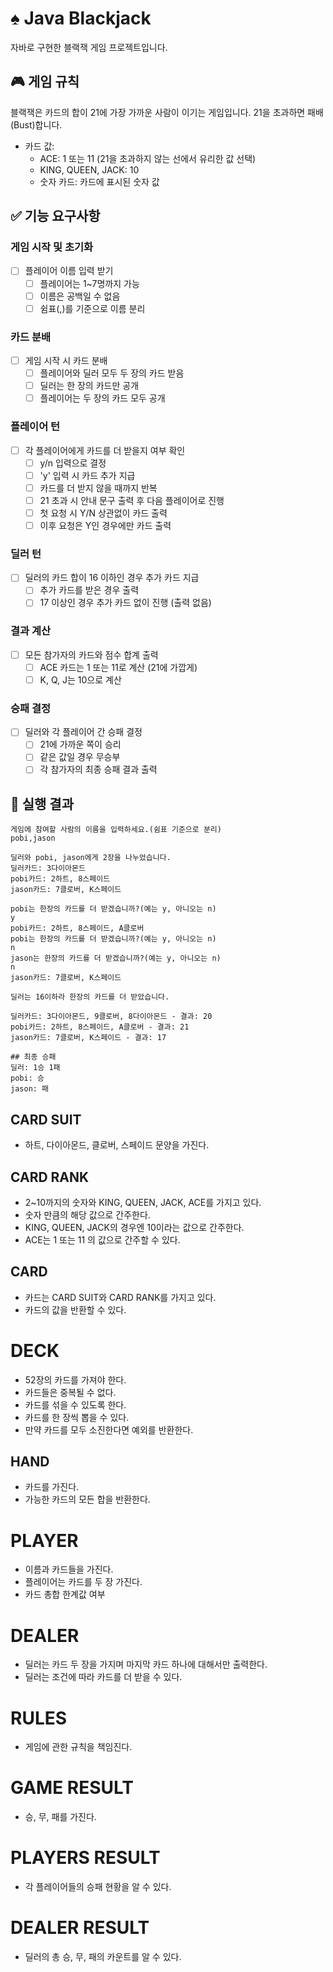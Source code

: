 # ♠️ Java Blackjack

자바로 구현한 블랙잭 게임 프로젝트입니다.

## 🎮 게임 규칙

블랙잭은 카드의 합이 21에 가장 가까운 사람이 이기는 게임입니다. 21을 초과하면 패배(Bust)합니다.

- 카드 값:
    - ACE: 1 또는 11 (21을 초과하지 않는 선에서 유리한 값 선택)
    - KING, QUEEN, JACK: 10
    - 숫자 카드: 카드에 표시된 숫자 값

## ✅ 기능 요구사항

### 게임 시작 및 초기화

- [ ] 플레이어 이름 입력 받기
    - [ ] 플레이어는 1~7명까지 가능
    - [ ] 이름은 공백일 수 없음
    - [ ] 쉼표(,)를 기준으로 이름 분리

### 카드 분배

- [ ] 게임 시작 시 카드 분배
    - [ ] 플레이어와 딜러 모두 두 장의 카드 받음
    - [ ] 딜러는 한 장의 카드만 공개
    - [ ] 플레이어는 두 장의 카드 모두 공개

### 플레이어 턴

- [ ] 각 플레이어에게 카드를 더 받을지 여부 확인
    - [ ] y/n 입력으로 결정
    - [ ] 'y' 입력 시 카드 추가 지급
    - [ ] 카드를 더 받지 않을 때까지 반복
    - [ ] 21 초과 시 안내 문구 출력 후 다음 플레이어로 진행
    - [ ] 첫 요청 시 Y/N 상관없이 카드 출력
    - [ ] 이후 요청은 Y인 경우에만 카드 출력

### 딜러 턴

- [ ] 딜러의 카드 합이 16 이하인 경우 추가 카드 지급
    - [ ] 추가 카드를 받은 경우 출력
    - [ ] 17 이상인 경우 추가 카드 없이 진행 (출력 없음)

### 결과 계산

- [ ] 모든 참가자의 카드와 점수 합계 출력
    - [ ] ACE 카드는 1 또는 11로 계산 (21에 가깝게)
    - [ ] K, Q, J는 10으로 계산

### 승패 결정

- [ ] 딜러와 각 플레이어 간 승패 결정
    - [ ] 21에 가까운 쪽이 승리
    - [ ] 같은 값일 경우 무승부
    - [ ] 각 참가자의 최종 승패 결과 출력

## 🚀 실행 결과

```
게임에 참여할 사람의 이름을 입력하세요.(쉼표 기준으로 분리)
pobi,jason

딜러와 pobi, jason에게 2장을 나누었습니다.
딜러카드: 3다이아몬드
pobi카드: 2하트, 8스페이드
jason카드: 7클로버, K스페이드

pobi는 한장의 카드를 더 받겠습니까?(예는 y, 아니오는 n)
y
pobi카드: 2하트, 8스페이드, A클로버
pobi는 한장의 카드를 더 받겠습니까?(예는 y, 아니오는 n)
n
jason는 한장의 카드를 더 받겠습니까?(예는 y, 아니오는 n)
n
jason카드: 7클로버, K스페이드

딜러는 16이하라 한장의 카드를 더 받았습니다.

딜러카드: 3다이아몬드, 9클로버, 8다이아몬드 - 결과: 20
pobi카드: 2하트, 8스페이드, A클로버 - 결과: 21
jason카드: 7클로버, K스페이드 - 결과: 17

## 최종 승패
딜러: 1승 1패
pobi: 승
jason: 패
```

## CARD SUIT

- 하트, 다이아몬드, 클로버, 스페이드 문양을 가진다.

## CARD RANK

- 2~10까지의 숫자와 KING, QUEEN, JACK, ACE를 가지고 있다.
- 숫자 만큼의 해당 값으로 간주한다.
- KING, QUEEN, JACK의 경우엔 10이라는 값으로 간주한다.
- ACE는 1 또는 11 의 값으로 간주할 수 있다.

## CARD

- 카드는 CARD SUIT와 CARD RANK를 가지고 있다.
- 카드의 값을 반환할 수 있다.

# DECK

- 52장의 카드를 가져야 한다.
- 카드들은 중복될 수 없다.
- 카드를 섞을 수 있도록 한다.
- 카드를 한 장씩 뽑을 수 있다.
- 만약 카드를 모두 소진한다면 예외를 반환한다.

## HAND

- 카드를 가진다.
- 가능한 카드의 모든 합을 반환한다.

# PLAYER

- 이름과 카드들을 가진다.
- 플레이어는 카드를 두 장 가진다.
- 카드 총합 한계값 여부

# DEALER

- 딜러는 카드 두 장을 가지며 마지막 카드 하나에 대해서만 출력한다.
- 딜러는 조건에 따라 카드를 더 받을 수 있다.

# RULES

- 게임에 관한 규칙을 책임진다.

# GAME RESULT

- 승, 무, 패를 가진다.

# PLAYERS RESULT

- 각 플레이어들의 승패 현황을 알 수 있다.

# DEALER RESULT

- 딜러의 총 승, 무, 패의 카운트를 알 수 있다.
